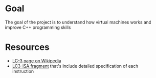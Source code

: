 # Goal
The goal of the project is to understand how virtual machines works and improve C++ programming skills
# Resources
- [LC-3 page on Wikipedia](https://en.wikipedia.org/wiki/Little_Computer_3)
- [LC3-ISA fragment](https://www.jmeiners.com/lc3-vm/supplies/lc3-isa.pdf) that's include detailed specification of each instruction

